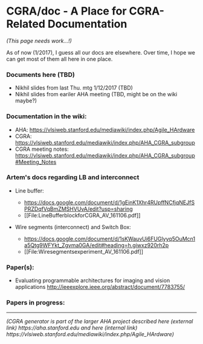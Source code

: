 # CGRA/doc - A Place for CGRA-Related Documentation

<i>(This page needs work...!)</i>

As of now (1/2017), I guess all our docs are elsewhere.  Over time, I hope we
can get most of them all here in one place.

### Documents here (TBD)
* Nikhil slides from last Thu. mtg 1/12/2017 (TBD)
* Nikhil slides from eariler AHA meeting (TBD, might be on the wiki maybe?)



### Documentation in the wiki:
* AHA: https://vlsiweb.stanford.edu/mediawiki/index.php/Agile_HArdware
* CGRA: https://vlsiweb.stanford.edu/mediawiki/index.php/AHA_CGRA_subgroup
* CGRA meeting notes: https://vlsiweb.stanford.edu/mediawiki/index.php/AHA_CGRA_subgroup#Meeting_Notes


### Artem's docs regarding LB and interconnect

* Line buffer:
  * https://docs.google.com/document/d/1gEinK1Xhr4RUpffNCfjqNEJfSPRZDqfVqBmZMSHVUvA/edit?usp=sharing
  * [[File:LineBufferblockforCGRA_AV_161106.pdf]]

* Wire segments (interconnect) and Switch Box:
  * https://docs.google.com/document/d/1sKWauvUi6FUGlyyq5OuMcn1a5Qtg9WFYkt_Zgvma0GA/edit#heading=h.giwxz920rh2p
  * [[File:Wiresegmentsexperiment_AV_161106.pdf]]


### Paper(s):
* Evaluating programmable architectures for imaging and vision applications http://ieeexplore.ieee.org/abstract/document/7783755/ 

### Papers in progress:


-----
<i>
(CGRA generator is part of the larger AHA project described here (external link)
https://aha.stanford.edu
and here (internal link)
https://vlsiweb.stanford.edu/mediawiki/index.php/Agile_HArdware)
</i>

